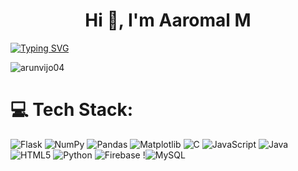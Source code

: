 <h1 align="center">Hi 👋, I'm Aaromal M</h1>
<a href="https://git.io/typing-svg"><img src="https://readme-typing-svg.demolab.com?font=silkscreen&size=18&duration=1000&color=2AF7DB&background=FFFFFF00&center=true&multiline=true&repeat=false&width=1050&height=80&lines=I'm+a+passionate+student+with+a+keen+interest+in+cybersecurity+I'm+constantly+seeking+new+challenges+and+;opportunities+to+expand+my+skills+in+the+tech+industry." alt="Typing SVG" /></a>

<p align="left"> <img src="https://komarev.com/ghpvc/?username=arunvijo04&label=Profile%20views&color=0e75b6&style=flat" alt="arunvijo04" /> </p>


# 💻 Tech Stack:

 ![Flask](https://img.shields.io/badge/django-%23000.svg?style=for-the-badge&logo=flask&logoColor=white) ![NumPy](https://img.shields.io/badge/numpy-%23013243.svg?style=for-the-badge&logo=numpy&logoColor=white) ![Pandas](https://img.shields.io/badge/pandas-%23150458.svg?style=for-the-badge&logo=pandas&logoColor=white) ![Matplotlib](https://img.shields.io/badge/Matplotlib-%23ffffff.svg?style=for-the-badge&logo=Matplotlib&logoColor=black) ![C](https://img.shields.io/badge/c-%2300599C.svg?style=for-the-badge&logo=c&logoColor=white) ![JavaScript](https://img.shields.io/badge/javascript-%23323330.svg?style=for-the-badge&logo=javascript&logoColor=%23F7DF1E) ![Java](https://img.shields.io/badge/java-%23ED8B00.svg?style=for-the-badge&logo=openjdk&logoColor=white) ![HTML5](https://img.shields.io/badge/html5-%23E34F26.svg?style=for-the-badge&logo=html5&logoColor=white) ![Python](https://img.shields.io/badge/python-3670A0?style=for-the-badge&logo=python&logoColor=ffdd54) ![Firebase](https://img.shields.io/badge/firebase-%23039BE5.svg?style=for-the-badge&logo=firebase) !![MySQL](https://img.shields.io/badge/mysql-%2300000f.svg?style=for-the-badge&logo=mysql&logoColor=white) 

